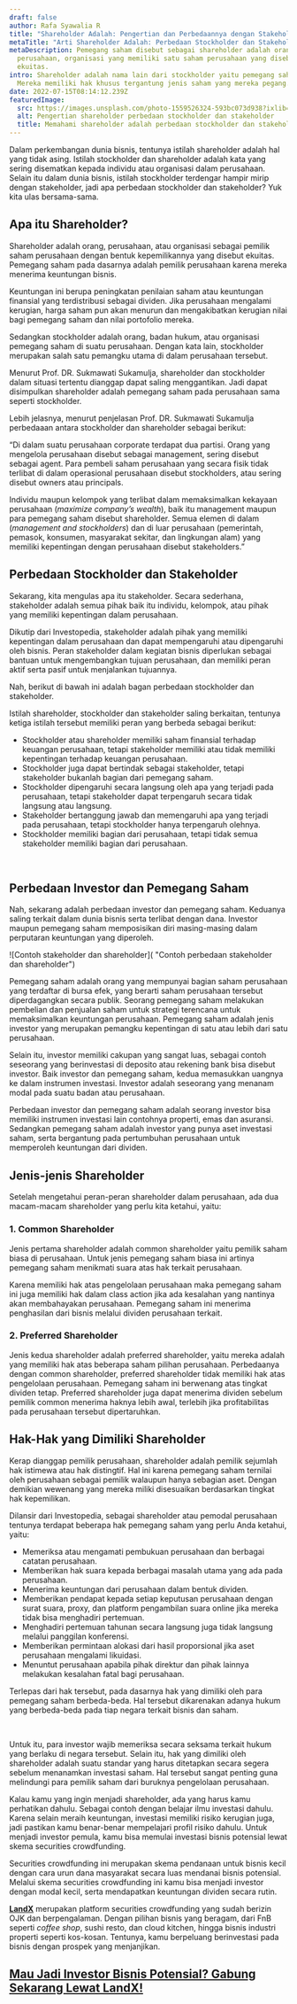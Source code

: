 ```yaml
---
draft: false
author: Rafa Syawalia R
title: "Shareholder Adalah: Pengertian dan Perbedaannya dengan Stakeholder"
metaTitle: "Arti Shareholder Adalah: Perbedaan Stockholder dan Stakeholder"
metaDescription: Pemegang saham disebut sebagai shareholder adalah orang,
  perusahaan, organisasi yang memiliki satu saham perusahaan yang disebut
  ekuitas.
intro: Shareholder adalah nama lain dari stockholder yaitu pemegang saham.
  Mereka memiliki hak khusus tergantung jenis saham yang mereka pegang.
date: 2022-07-15T08:14:12.239Z
featuredImage:
  src: https://images.unsplash.com/photo-1559526324-593bc073d938?ixlib=rb-1.2.1&ixid=MnwxMjA3fDB8MHxwaG90by1wYWdlfHx8fGVufDB8fHx8&auto=format&fit=crop&w=2070&q=80
  alt: Pengertian shareholder perbedaan stockholder dan stakeholder
  title: Memahami shareholder adalah perbedaan stockholder dan stakeholder
---
```

<!--StartFragment-->

Dalam perkembangan dunia bisnis, tentunya istilah shareholder adalah hal yang tidak asing. Istilah stockholder dan shareholder adalah kata yang sering disematkan kepada individu atau organisasi dalam perusahaan. Selain itu dalam dunia bisnis, istilah stockholder terdengar hampir mirip dengan stakeholder, jadi apa perbedaan stockholder dan stakeholder? Yuk kita ulas bersama-sama.

## Apa itu Shareholder?

Shareholder adalah orang, perusahaan, atau organisasi sebagai pemilik saham perusahaan dengan bentuk kepemilikannya yang disebut ekuitas. Pemegang saham pada dasarnya adalah pemilik perusahaan karena mereka menerima keuntungan bisnis.



Keuntungan ini berupa peningkatan penilaian saham atau keuntungan finansial yang terdistribusi sebagai dividen. Jika perusahaan mengalami kerugian, harga saham pun akan menurun dan mengakibatkan kerugian nilai bagi pemegang saham dan nilai portofolio mereka.



Sedangkan stockholder adalah orang, badan hukum, atau organisasi pemegang saham di suatu perusahaan. Dengan kata lain, stockholder merupakan salah satu pemangku utama di dalam perusahaan tersebut.



Menurut Prof. DR. Sukmawati Sukamulja, shareholder dan stockholder dalam situasi tertentu dianggap dapat saling menggantikan. Jadi dapat disimpulkan shareholder adalah pemegang saham pada perusahaan sama seperti stockholder.



Lebih jelasnya, menurut penjelasan Prof. DR. Sukmawati Sukamulja perbedaaan antara stockholder dan shareholder sebagai berikut:



“Di dalam suatu perusahaan corporate terdapat dua partisi. Orang yang mengelola perusahaan disebut sebagai management, sering disebut sebagai agent. Para pembeli saham perusahaan yang secara fisik tidak terlibat di dalam operasional perusahaan disebut stockholders, atau sering disebut owners atau principals. 



Individu maupun kelompok yang terlibat dalam memaksimalkan kekayaan perusahaan (*maximize company’s wealth*), baik itu management maupun para pemegang saham disebut shareholder. Semua elemen di dalam (*management and stockholders*) dan di luar perusahaan (pemerintah, pemasok, konsumen, masyarakat sekitar, dan lingkungan alam) yang memiliki kepentingan dengan perusahaan disebut stakeholders.”



## Perbedaan Stockholder dan Stakeholder

Sekarang, kita mengulas apa itu stakeholder. Secara sederhana, stakeholder adalah semua pihak baik itu individu, kelompok, atau pihak yang memiliki kepentingan dalam perusahaan. 

Dikutip dari Investopedia, stakeholder adalah pihak yang memiliki kepentingan dalam perusahaan dan dapat mempengaruhi atau dipengaruhi oleh bisnis. Peran stakeholder dalam kegiatan bisnis diperlukan sebagai bantuan untuk mengembangkan tujuan perusahaan, dan memiliki peran aktif serta pasif untuk menjalankan tujuannya.

Nah, berikut di bawah ini adalah bagan perbedaan stockholder dan stakeholder.

Istilah shareholder, stockholder dan stakeholder saling berkaitan, tentunya ketiga istilah tersebut memiliki peran yang berbeda sebagai berikut:

* Stockholder atau shareholder memiliki saham finansial terhadap keuangan perusahaan, tetapi stakeholder memiliki atau tidak memiliki kepentingan terhadap keuangan perusahaan.
* Stockholder juga dapat bertindak sebagai stakeholder, tetapi stakeholder bukanlah bagian dari pemegang saham.
* Stockholder dipengaruhi secara langsung oleh apa yang terjadi pada perusahaan, tetapi stakeholder dapat terpengaruh secara tidak langsung atau langsung.
* Stakeholder bertanggung jawab dan memengaruhi apa yang terjadi pada perusahaan, tetapi stockholder hanya terpengaruh olehnya.
* Stockholder memiliki bagian dari perusahaan, tetapi tidak semua stakeholder memiliki bagian dari perusahaan.

 

## Perbedaan Investor dan Pemegang Saham

Nah, sekarang adalah perbedaan investor dan pemegang saham. Keduanya saling terkait dalam dunia bisnis serta terlibat dengan dana. Investor maupun pemegang saham memposisikan diri masing-masing dalam perputaran keuntungan yang diperoleh.

![Contoh stakeholder dan shareholder]( "Contoh perbedaan stakeholder dan shareholder")

Pemegang saham adalah orang yang mempunyai bagian saham perusahaan yang terdaftar di bursa efek, yang berarti saham perusahaan tersebut diperdagangkan secara publik. Seorang pemegang saham melakukan pembelian dan penjualan saham untuk strategi terencana untuk memaksimalkan keuntungan perusahaan. Pemegang saham adalah jenis investor yang merupakan pemangku kepentingan di satu atau lebih dari satu perusahaan.



Selain itu, investor memiliki cakupan yang sangat luas, sebagai contoh seseorang yang berinvestasi di deposito atau rekening bank bisa disebut investor. Baik investor dan pemegang saham, kedua memasukkan uangnya ke dalam instrumen investasi. Investor adalah seseorang yang menanam modal pada suatu badan atau perusahaan.



Perbedaan investor dan pemegang saham adalah seorang investor bisa memiliki instrumen investasi lain contohnya properti, emas dan asuransi. Sedangkan pemegang saham adalah investor yang punya aset investasi saham, serta bergantung pada pertumbuhan perusahaan untuk memperoleh keuntungan dari dividen.



## Jenis-jenis Shareholder

Setelah mengetahui peran-peran shareholder dalam perusahaan, ada dua macam-macam shareholder yang perlu kita ketahui, yaitu:

### 1. Common Shareholder

Jenis pertama shareholder adalah common shareholder yaitu pemilik saham biasa di perusahaan. Untuk jenis pemegang saham biasa ini artinya pemegang saham menikmati suara atas hak terkait perusahaan.



Karena memiliki hak atas pengelolaan perusahaan maka pemegang saham ini juga memiliki hak dalam class action jika ada kesalahan yang nantinya akan membahayakan perusahaan. Pemegang saham ini menerima penghasilan dari bisnis melalui dividen perusahaan terkait. 

### 2. Preferred Shareholder

Jenis kedua shareholder adalah preferred shareholder, yaitu mereka adalah yang memiliki hak atas beberapa saham pilihan perusahaan. Perbedaanya dengan common shareholder, preferred shareholder tidak memiliki hak atas pengelolaan perusahaan. Pemegang saham ini berwenang atas tingkat dividen tetap. Preferred shareholder juga dapat menerima dividen sebelum pemilik common menerima haknya lebih awal, terlebih jika profitabilitas pada perusahaan tersebut dipertaruhkan. 

## Hak-Hak yang Dimiliki Shareholder

Kerap dianggap pemilik perusahaan, shareholder adalah pemilik sejumlah hak istimewa atau hak distingtif. Hal ini karena pemegang saham ternilai oleh perusahaan sebagai pemilik walaupun hanya sebagian aset. Dengan demikian wewenang yang mereka miliki disesuaikan berdasarkan tingkat hak kepemilikan. 

Dilansir dari Investopedia, sebagai shareholder atau pemodal perusahaan tentunya terdapat beberapa hak pemegang saham yang perlu Anda ketahui, yaitu:

* Memeriksa atau mengamati pembukuan perusahaan dan berbagai catatan perusahaan.
* Memberikan hak suara kepada berbagai masalah utama yang ada pada perusahaan.
* Menerima keuntungan dari perusahaan dalam bentuk dividen.
* Memberikan pendapat kepada setiap keputusan perusahaan dengan surat suara, proxy, dan platform pengambilan suara online jika mereka tidak bisa menghadiri pertemuan. 
* Menghadiri pertemuan tahunan secara langsung juga tidak langsung melalui panggilan konferensi. 
* Memberikan permintaan alokasi dari hasil proporsional jika aset perusahaan mengalami likuidasi.
* Menuntut perusahaan apabila pihak direktur dan pihak lainnya melakukan kesalahan fatal bagi perusahaan.

Terlepas dari hak tersebut, pada dasarnya hak yang dimiliki oleh para pemegang saham berbeda-beda. Hal tersebut dikarenakan adanya hukum yang berbeda-beda pada tiap negara terkait bisnis dan saham.

 

Untuk itu, para investor wajib memeriksa secara seksama terkait hukum yang berlaku di negara tersebut. Selain itu, hak yang dimiliki oleh shareholder adalah suatu standar yang harus ditetapkan secara segera sebelum menanamkan investasi saham. Hal tersebut sangat penting guna melindungi para pemilik saham dari buruknya pengelolaan perusahaan.



Kalau kamu yang ingin menjadi shareholder, ada yang harus kamu perhatikan dahulu. Sebagai contoh dengan belajar ilmu investasi dahulu. Karena selain meraih keuntungan, investasi memiliki risiko kerugian juga, jadi pastikan kamu benar-benar mempelajari profil risiko dahulu. Untuk menjadi investor pemula, kamu bisa memulai investasi bisnis potensial lewat skema securities crowdfunding. 



Securities crowdfunding ini merupakan skema pendanaan untuk bisnis kecil dengan cara urun dana masyarakat secara luas mendanai bisnis potensial. Melalui skema securities crowdfunding ini kamu bisa menjadi investor dengan modal kecil, serta mendapatkan keuntungan dividen secara rutin. 



**[LandX](https://landx.id/)** merupakan platform securities crowdfunding yang sudah berizin OJK dan berpengalaman. Dengan pilihan bisnis yang beragam, dari FnB seperti *coffee shop*, sushi resto, dan cloud kitchen, hingga bisnis industri properti seperti kos-kosan. Tentunya, kamu berpeluang berinvestasi pada bisnis dengan prospek yang menjanjikan. 



## [Mau Jadi Investor Bisnis Potensial? Gabung Sekarang Lewat LandX!](https://landx.id/project/?utm_source=Blog&utm_medium=organic+keyword&utm_campaign=blog&utm_id=Blog)

<!--EndFragment-->